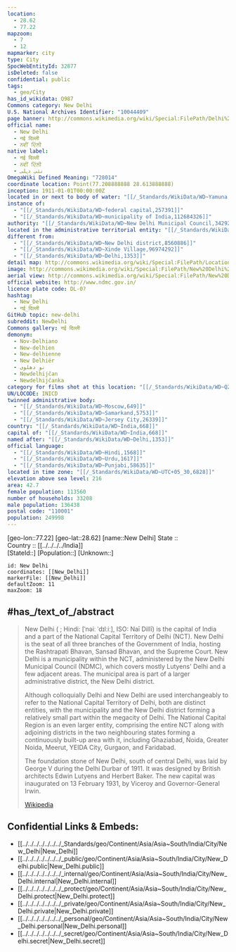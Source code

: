 ```yaml
---
location:
  - 28.62
  - 77.22
mapzoom:
  - 7
  - 12
mapmarker: city
type: City
SpocWebEntityId: 32877
isDeleted: false
confidential: public
tags:
  - geo/City
has_id_wikidata: Q987
Commons category: New Delhi
U.S. National Archives Identifier: "10044409"
page banner: http://commons.wikimedia.org/wiki/Special:FilePath/Delhi%20banner%20India%20gate.jpg
official name:
  - New Delhi
  - नई दिल्ली
  - ਨਵੀਂ ਦਿੱਲੀ
native label:
  - नई दिल्ली
  - ਨਵੀਂ ਦਿੱਲੀ
  - نئی دہلی
OmegaWiki Defined Meaning: "728014"
coordinate location: Point(77.208888888 28.613888888)
inception: 1911-01-01T00:00:00Z
located in or next to body of water: "[[/_Standards/WikiData/WD~Yamuna,132726]]"
instance of:
  - "[[/_Standards/WikiData/WD~federal capital,257391]]"
  - "[[/_Standards/WikiData/WD~municipality of India,112684326]]"
authority: "[[/_Standards/WikiData/WD~New Delhi Municipal Council,3429205]]"
located in the administrative territorial entity: "[[/_Standards/WikiData/WD~New Delhi district,8560886]]"
different from:
  - "[[/_Standards/WikiData/WD~New Delhi district,8560886]]"
  - "[[/_Standards/WikiData/WD~Xinde Village,96974292]]"
  - "[[/_Standards/WikiData/WD~Delhi,1353]]"
detail map: http://commons.wikimedia.org/wiki/Special:FilePath/Location%20map%20India%20New%20Delhi%20EN.svg
image: http://commons.wikimedia.org/wiki/Special:FilePath/New%20Delhi%20montage.png
aerial view: http://commons.wikimedia.org/wiki/Special:FilePath/New%20Delhi%20SPOT%201084.jpg
official website: http://www.ndmc.gov.in/
licence plate code: DL-0?
hashtag:
  - New_Delhi
  - नई_दिल्ली
GitHub topic: new-delhi
subreddit: NewDelhi
Commons gallery: नई दिल्ली
demonym:
  - Nov-Delhiano
  - New-delhien
  - New-delhienne
  - New Delhiër
  - نو دهلوی
  - Newdelhijčan
  - Newdelhijčanka
category for films shot at this location: "[[/_Standards/WikiData/WD~Q21291696,21291696]]"
UN/LOCODE: INICD
twinned administrative body:
  - "[[/_Standards/WikiData/WD~Moscow,649]]"
  - "[[/_Standards/WikiData/WD~Samarkand,5753]]"
  - "[[/_Standards/WikiData/WD~Jersey City,26339]]"
country: "[[/_Standards/WikiData/WD~India,668]]"
capital of: "[[/_Standards/WikiData/WD~India,668]]"
named after: "[[/_Standards/WikiData/WD~Delhi,1353]]"
official language:
  - "[[/_Standards/WikiData/WD~Hindi,1568]]"
  - "[[/_Standards/WikiData/WD~Urdu,1617]]"
  - "[[/_Standards/WikiData/WD~Punjabi,58635]]"
located in time zone: "[[/_Standards/WikiData/WD~UTC+05_30,6828]]"
elevation above sea level: 216
area: 42.7
female population: 113560
number of households: 33208
male population: 136438
postal code: "110001"
population: 249998
---
```


[geo-lon::77.22] 
[geo-lat::28.62] 
[name::New Delhi] 
State ::  
Country :: [[../../../../India]]  
[StateId::] 
[Population::] 
[Unknown::] 


```leaflet
id: New Delhi
coordinates: [[New_Delhi]] 
markerFile: [[New_Delhi]] 
defaultZoom: 11 
maxZoom: 18
```

## #has_/text_of_/abstract

> New Delhi ( ; Hindi: [ˈnəiː ˈdɪlːiː], ISO: Naī Dillī) is the capital of India 
> and a part of the National Capital Territory of Delhi (NCT). 
> New Delhi is the seat of all three branches of the Government of India, 
> hosting the Rashtrapati Bhavan, Sansad Bhavan, and the Supreme Court. 
> New Delhi is a municipality within the NCT, administered by the New Delhi Municipal Council 
> (NDMC), which covers mostly Lutyens' Delhi and a few adjacent areas. 
> The municipal area is part of a larger administrative district, the New Delhi district.
>
> Although colloquially Delhi and New Delhi are used interchangeably 
> to refer to the National Capital Territory of Delhi, both are distinct entities, 
> with the municipality and the New Delhi district 
> forming a relatively small part within the megacity of Delhi. 
> The National Capital Region is an even larger entity, comprising the entire NCT 
> along with adjoining districts in the two neighbouring states 
> forming a continuously built-up area with it, 
> including Ghaziabad, Noida, Greater Noida, Meerut, YEIDA City, Gurgaon, and Faridabad.
>
> The foundation stone of New Delhi, south of central Delhi, was laid by George V 
> during the Delhi Durbar of 1911. 
> It was designed by British architects Edwin Lutyens and Herbert Baker. 
> The new capital was inaugurated on 13 February 1931, by Viceroy and Governor-General Irwin.
>
> [Wikipedia](https://en.wikipedia.org/wiki/New%20Delhi) 


## Confidential Links & Embeds: 
- [[../../../../../../../_Standards/geo/Continent/Asia/Asia~South/India/City/New_Delhi|New_Delhi]] 
- [[../../../../../../../_public/geo/Continent/Asia/Asia~South/India/City/New_Delhi.public|New_Delhi.public]] 
- [[../../../../../../../_internal/geo/Continent/Asia/Asia~South/India/City/New_Delhi.internal|New_Delhi.internal]] 
- [[../../../../../../../_protect/geo/Continent/Asia/Asia~South/India/City/New_Delhi.protect|New_Delhi.protect]] 
- [[../../../../../../../_private/geo/Continent/Asia/Asia~South/India/City/New_Delhi.private|New_Delhi.private]] 
- [[../../../../../../../_personal/geo/Continent/Asia/Asia~South/India/City/New_Delhi.personal|New_Delhi.personal]] 
- [[../../../../../../../_secret/geo/Continent/Asia/Asia~South/India/City/New_Delhi.secret|New_Delhi.secret]] 
